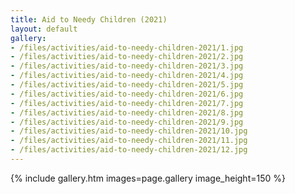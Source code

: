 ```yaml
---
title: Aid to Needy Children (2021)
layout: default
gallery:
- /files/activities/aid-to-needy-children-2021/1.jpg
- /files/activities/aid-to-needy-children-2021/2.jpg
- /files/activities/aid-to-needy-children-2021/3.jpg
- /files/activities/aid-to-needy-children-2021/4.jpg
- /files/activities/aid-to-needy-children-2021/5.jpg
- /files/activities/aid-to-needy-children-2021/6.jpg
- /files/activities/aid-to-needy-children-2021/7.jpg
- /files/activities/aid-to-needy-children-2021/8.jpg
- /files/activities/aid-to-needy-children-2021/9.jpg
- /files/activities/aid-to-needy-children-2021/10.jpg
- /files/activities/aid-to-needy-children-2021/11.jpg
- /files/activities/aid-to-needy-children-2021/12.jpg
---
```

{% include gallery.htm images=page.gallery image_height=150 %}